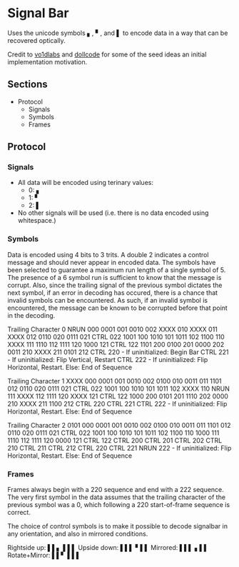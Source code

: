 # Signal Bar

Uses the unicode symbols ▖, ▘, and ▌ to encode data in a way that can be recovered optically.

Credit to [vo1dlabs](https://github.com/v01dlabs) and [dollcode](https://github.com/v01dlabs/dollcode)
for some of the seed ideas an initial implementation motivation.

## Sections

* Protocol
    * Signals
    * Symbols
    * Frames

## Protocol

### Signals

* All data will be encoded using terinary values:
    * 0: ▖
    * 1: ▘
    * 2: ▌
* No other signals will be used (i.e. there is no data encoded using whitespace.)

### Symbols

Data is encoded using 4 bits to 3 trits. A double 2 indicates a control message and should never
appear in encoded data. The symbols have been selected to guarantee a maximum run length of a
single symbol of 5. The presence of a 6 symbol run is sufficient to know that the message is
corrupt. Also, since the trailing signal of the previous symbol dictates the next symbol, if
an error in decoding has occured, there is a chance that invalid symbols can be encountered. As
such, if an invalid symbol is encountered, the message can be known to be corrupted before that
point in the decoding.

Trailing Character 0
    NRUN 000
    0001 001
    0010 002
    XXXX 010
    XXXX 011
    XXXX 012
    0110 020
    0111 021
    CTRL 022
    1001 100
    1010 101
    1011 102
    1100 110
    XXXX 111
    1110 112
    1111 120
    1000 121
    CTRL 122
    1101 200
    0100 201
    0000 202
    0011 210
    XXXX 211
    0101 212
    CTRL 220 - If uninitialized: Begin Bar
    CTRL 221 - If uninitialized: Flip Vertical, Restart
    CTRL 222 - If uninitialized: Flip Horizontal, Restart. Else: End of Sequence

Trailing Character 1
    XXXX 000
    0001 001
    0010 002
    0100 010
    0011 011
    1101 012
    0110 020
    0111 021
    CTRL 022
    1001 100
    1010 101
    1011 102
    XXXX 110
    NRUN 111
    XXXX 112
    1111 120
    XXXX 121
    CTRL 122
    1000 200
    0101 201
    1110 202
    0000 210
    XXXX 211
    1100 212
    CTRL 220
    CTRL 221
    CTRL 222 - If uninitialized: Flip Horizontal, Restart. Else: End of Sequence

Trailing Character 2
    0101 000
    0001 001
    0010 002
    0100 010
    0011 011
    1101 012
    0110 020
    0111 021
    CTRL 022
    1001 100
    1010 101
    1011 102
    1100 110
    1000 111
    1110 112
    1111 120
    0000 121
    CTRL 122
    CTRL 200
    CTRL 201
    CTRL 202
    CTRL 210
    CTRL 211
    CTRL 212
    CTRL 220
    CTRL 221
    NRUN 222 - If uninitialized: Flip Horizontal, Restart. Else: End of Sequence

### Frames

Frames always begin with a 220 sequence and end with a 222 sequence. The very first symbol in the
data assumes that the trailing character of the previous symbol was a 0, which following a 220
start-of-frame sequence is correct.

The choice of control symbols is to make it possible to decode signalbar in any orientation, and
also in mirrored conditions.

Rightside up:  ▌▌▖<data> ▌▌▌
Upside down:   ▌▌▌<data> ▘▌▌
Mirrored:      ▌▌▌<data> ▖▌▌
Rotate+Mirror: ▌▌▘<data> ▌▌▌
